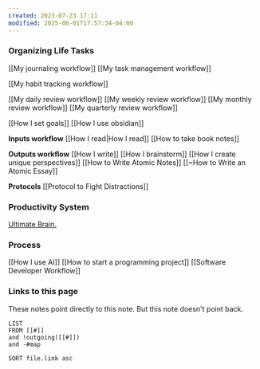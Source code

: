 ```yaml
---
created: 2023-07-23 17:11
modified: 2025-08-01T17:57:34-04:00
---
```

### Organizing Life Tasks

[[My journaling workflow]]
[[My task management workflow]]



[[My habit tracking workflow]]



[[My daily review workflow]]
[[My weekly review workflow]]
[[My monthly review workflow]]
[[My quarterly review workflow]]

[[How I set goals]]
[[How I use obsidian]]

**Inputs workflow**
[[How I read|How I read]]
[[How to take book notes]]

**Outputs workflow**
[[How I write]]
[[How I brainstorm]]
[[How I create unique perspectives]]
[[How to Write Atomic Notes]]
[[~How to Write an Atomic Essay]]

**Protocols**
[[Protocol to Fight Distractions]]
### Productivity System
[Ultimate Brain.](https://thomasfrank.notion.site/Ultimate-Brain-Creator-s-Companion-Hub-536903bad2f44dfab9eb87f2bf459d5a)

### Process
[[How I use AI]]
[[How to start a programming project]]
[[Software Developer Workflow]]
### Links to this page
These notes point directly to this note. But this note doesn't point back.
```dataview
LIST
FROM [[#]]
and !outgoing([[#]])
and -#map

SORT file.link asc
```
